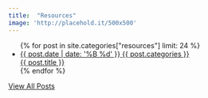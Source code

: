 ```yaml
---
title:  "Resources"
image: 'http://placehold.it/500x500'
---
```

<div class="scene-element scene-element--fadeUp10">
  <ul class="posts">
    {% for post in site.categories["resources"] limit: 24 %}
      <li class="post">
        <a href="{{ post.url }}" class="scene-element scene-element--fadeBig" style="background: url({{ site.url }}{{ site.baseurl }}{{ post.image }}) center center no-repeat;">
          <div class="post-details">
            <span class="post-date">{{ post.date | date: '%B %d'  }}</span>
            <span class="post-category">{{ post.categories }}</span>
          </div>
          <span class="post-title">{{ post.title }}</span>
        </a>
      </li>
    {% endfor %}
  </ul>
</div>
<div class="container scene-element scene-element--fadeDown10">
  <div class="center-align"><a href="{{site.url}}/sitemap" class="btn blue darken-4">View All Posts</a></div>
</div>